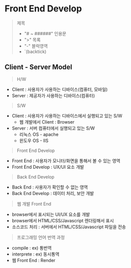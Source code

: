 # Front End Develop

> 제목
>
> - "# ~ ######"
>   인용문
> - ">"
>   목록
> - "-"
>   블럭영역
> - `(backtick)

## Client - Server Model

> H/W

- Client : 사용자가 사용하는 디바이스(컴퓨터, 모바일)
- Server : 제공자가 사용하는 디바이스(컴퓨터)

> S/W

- Client : 사용자가 사용하는 디바이스에서 실행되고 있는 S/W
  - 웹 개발에서 Client : Browser
- Server : 서버 컴퓨터에서 실행되고 있는 S/W
  - 리눅스 OS - apache
  - 윈도우 OS - IIS

> Front End Develop

- Front End : 사용자가 모니터/화면을 통해서 볼 수 있는 영역
- Front End Develop : UX/UI 요소 개발

> Back End Develop

- Back End : 사용자가 확인할 수 없는 영역
- Back End Develop : 데이터 처리, 보안 개발

> 웹 개발 Front End

- browser에서 표시되는 UI/UX 요소를 개발
- browser에서 HTML/CSS/Javascript 렌더링해서 표시
- 소스코드 처리 : 서버에서 HTML/CSS/Javascript 파일을 전송

> 프로그래밍 언어 번역 과정

- compile : ex) 통번역
- interprete : ex) 동시통역
- 웹 Front End : Render
